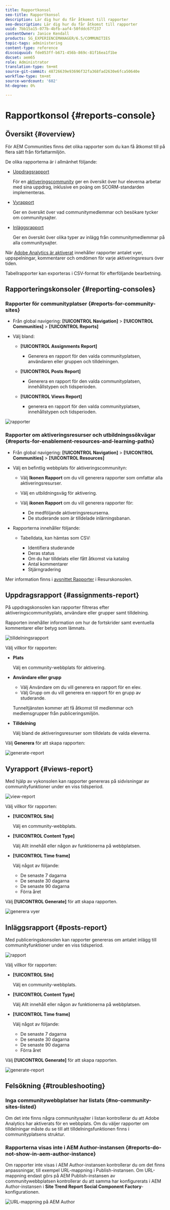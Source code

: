 ```yaml
---
title: Rapportkonsol
seo-title: Rapportkonsol
description: Lär dig hur du får åtkomst till rapporter
seo-description: Lär dig hur du får åtkomst till rapporter
uuid: 7bb15a15-077b-4bfb-aaf4-50fddc67f237
contentOwner: Janice Kendall
products: SG_EXPERIENCEMANAGER/6.5/COMMUNITIES
topic-tags: administering
content-type: reference
discoiquuid: fde053ff-b671-456b-869c-81f16ea1f1be
docset: aem65
role: Administrator
translation-type: tm+mt
source-git-commit: 48726639e93696f32fa368fad2630e6fca50640e
workflow-type: tm+mt
source-wordcount: '602'
ht-degree: 0%

---
```



# Rapportkonsol {#reports-console}

## Översikt {#overview}

För AEM Communities finns det olika rapporter som du kan få åtkomst till på flera sätt från författarmiljön.

De olika rapporterna är i allmänhet följande:

* [Uppdragsrapport](#assignments-report)

   För en [aktiveringscommunity](/help/communities/overview.md#enablement-community) ger en översikt över hur eleverna arbetar med sina uppdrag, inklusive en poäng om SCORM-standarden implementeras.

* [Vyrapport](#views-report)

   Ger en översikt över vad communitymedlemmar och besökare tycker om communitysajter.

* [Inläggsrapport](#posts-report)

   Ger en översikt över olika typer av inlägg från communitymedlemmar på alla communitysajter.

När [Adobe Analytics är aktiverat](/help/communities/sites-console.md#analytics) innehåller rapporter antalet vyer, uppspelningar, kommentarer och omdömen för varje aktiveringsresurs över tiden.

Tabellrapporter kan exporteras i CSV-format för efterföljande bearbetning.

## Rapporteringskonsoler {#reporting-consoles}

### Rapporter för communityplatser {#reports-for-community-sites}

* Från global navigering: **[!UICONTROL Navigation]** > **[!UICONTROL Communities]** > **[!UICONTROL Reports]**

* Välj bland:

   * **[!UICONTROL Assignments Report]**

      * Generera en rapport för den valda communityplatsen, användaren eller gruppen och tilldelningen.
   * **[!UICONTROL Posts Report]**

      * Generera en rapport för den valda communityplatsen, innehållstypen och tidsperioden.
   * **[!UICONTROL Views Report]**

      * generera en rapport för den valda communityplatsen, innehållstypen och tidsperioden.



![rapporter](assets/reports1.png)

### Rapporter om aktiveringsresurser och utbildningssökvägar {#reports-for-enablement-resources-and-learning-paths}

* Från global navigering: **[!UICONTROL Navigation]** > **[!UICONTROL Communities]** > **[!UICONTROL Resources]**

* Välj en befintlig webbplats för aktiveringscommunityn:

   * Välj **Ikonen Rapport** om du vill generera rapporter som omfattar alla aktiveringsresurser.
   * Välj en utbildningsväg för aktivering.
   * Välj **ikonen Rapport** om du vill generera rapporter för:

      * De medföljande aktiveringsresurserna.
      * De studerande som är tilldelade inlärningsbanan.

* Rapporterna innehåller följande:

   * Tabelldata, kan hämtas som CSV:

      * Identifiera studerande
      * Deras status
      * Om du har tilldelats eller fått åtkomst via katalog
      * Antal kommentarer
      * Stjärngradering

Mer information finns i [avsnittet Rapporter](/help/communities/resources.md#report) i Resurskonsolen.

## Uppdragsrapport {#assignments-report}

På uppdragskonsolen kan rapporter filtreras efter aktiveringscommunityplats, användare eller grupper samt tilldelning.

Rapporten innehåller information om hur de fortskrider samt eventuella kommentarer eller betyg som lämnats.

![tilldelningsrapport](assets/assignment-report.png)

Välj villkor för rapporten:

* **Plats**

   Välj en community-webbplats för aktivering.

* **Användare eller grupp**
   * Välj Användare om du vill generera en rapport för en elev.
   * Välj Grupp om du vill generera en rapport för en grupp av studerande.

   Tunneltjänsten kommer att få åtkomst till medlemmar och medlemsgrupper från publiceringsmiljön.

* **Tilldelning**

   Välj bland de aktiveringsresurser som tilldelats de valda eleverna.

Välj **Generera** för att skapa rapporten:

![generate-report](assets/generate-assignment-report.png)

## Vyrapport {#views-report}

Med hjälp av vykonsolen kan rapporter genereras på sidvisningar av communityfunktioner under en viss tidsperiod.

![view-report](assets/view-report.png)

Välj villkor för rapporten:

* **[!UICONTROL Site]**

   Välj en community-webbplats.

* **[!UICONTROL Content Type]**

   Välj Allt innehåll eller någon av funktionerna på webbplatsen.

* **[!UICONTROL Time frame]**

   Välj något av följande:

   * De senaste 7 dagarna
   * De senaste 30 dagarna
   * De senaste 90 dagarna
   * Förra året

Välj **[!UICONTROL Generate]** för att skapa rapporten.

![generera vyer](assets/generate-views.png)

## Inläggsrapport {#posts-report}

Med publiceringskonsolen kan rapporter genereras om antalet inlägg till communityfunktioner under en viss tidsperiod.

![rapport](assets/posts-report.png)

Välj villkor för rapporten:

* **[!UICONTROL Site]**

   Välj en community-webbplats.

* **[!UICONTROL Content Type]**

   Välj Allt innehåll eller någon av funktionerna på webbplatsen.

* **[!UICONTROL Time frame]**

   Välj något av följande:

   * De senaste 7 dagarna
   * De senaste 30 dagarna
   * De senaste 90 dagarna
   * Förra året

Välj **[!UICONTROL Generate]** för att skapa rapporten.

![generate-report](assets/generate-posts-report.png)

## Felsökning {#troubleshooting}

### Inga communitywebbplatser har listats {#no-community-sites-listed}

Om det inte finns några communitysajter i listan kontrollerar du att Adobe Analytics har aktiverats för en webbplats. Om du väljer rapporter om tilldelningar måste du se till att tilldelningsfunktionen finns i communityplatsens struktur.

### Rapporterna visas inte i AEM Author-instansen {#reports-do-not-show-in-aem-author-instance}

Om rapporter inte visas i AEM Author-instansen kontrollerar du om det finns anpassningar, till exempel URL-mappning i Publish-instansen. Om URL-mappning endast görs på AEM Publish-instansen av communitywebbplatsen kontrollerar du att samma har konfigurerats i AEM Author-instansen i **Site Trend Report Social Component Factory**-konfigurationen.

![URL-mappning på AEM Author](assets/sitetrend.png)
